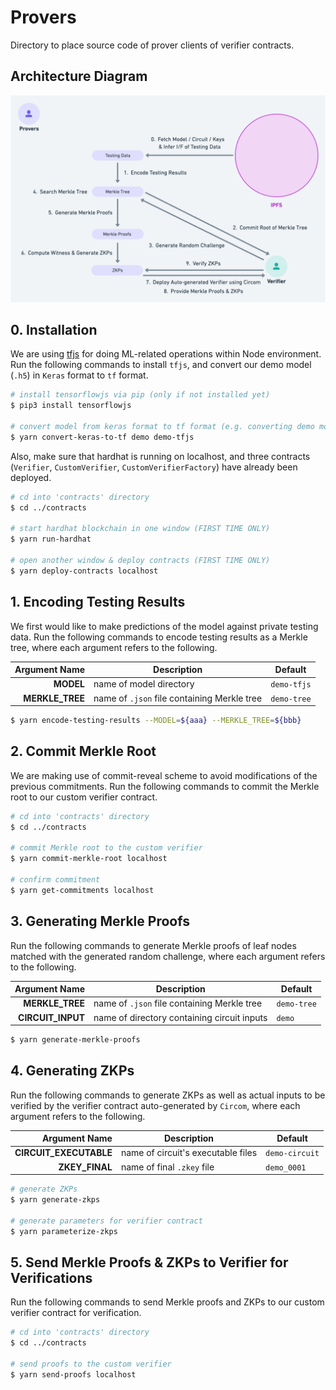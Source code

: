 # Provers

Directory to place source code of prover clients of verifier contracts.

## Architecture Diagram

![Prover](../docs/v1/arch-diagram-prover.png "prover")

## 0. Installation

We are using [tfjs](https://github.com/tensorflow/tfjs) for doing ML-related operations within Node environment. Run the following commands to install `tfjs`, and convert our demo model (`.h5`) in `Keras` format to `tf` format.

```sh
# install tensorflowjs via pip (only if not installed yet)
$ pip3 install tensorflowjs

# convert model from keras format to tf format (e.g. converting demo model)
$ yarn convert-keras-to-tf demo demo-tfjs
```

Also, make sure that hardhat is running on localhost, and three contracts (`Verifier`, `CustomVerifier`, `CustomVerifierFactory`) have already been deployed. 

```sh
# cd into 'contracts' directory
$ cd ../contracts

# start hardhat blockchain in one window (FIRST TIME ONLY)
$ yarn run-hardhat

# open another window & deploy contracts (FIRST TIME ONLY)
$ yarn deploy-contracts localhost
```

## 1. Encoding Testing Results

We first would like to make predictions of the model against private testing data. Run the following commands to encode testing results as a Merkle tree, where each argument refers to the following.

| Argument Name | Description | Default |
|--------------:|-------------|---------|
| **MODEL** | name of model directory | `demo-tfjs` |
| **MERKLE_TREE** | name of `.json` file containing Merkle tree | `demo-tree` |

```sh
$ yarn encode-testing-results --MODEL=${aaa} --MERKLE_TREE=${bbb}
```

## 2. Commit Merkle Root

We are making use of commit-reveal scheme to avoid modifications of the previous commitments. Run the following commands to commit the Merkle root to our custom verifier contract.

```sh
# cd into 'contracts' directory
$ cd ../contracts

# commit Merkle root to the custom verifier
$ yarn commit-merkle-root localhost

# confirm commitment
$ yarn get-commitments localhost
```

## 3. Generating Merkle Proofs

Run the following commands to generate Merkle proofs of leaf nodes matched with the generated random challenge, where each argument refers to the following.

| Argument Name | Description | Default |
|--------------:|-------------|---------|
| **MERKLE_TREE** | name of `.json` file containing Merkle tree | `demo-tree` |
| **CIRCUIT_INPUT** | name of directory containing circuit inputs | `demo` |

```sh
$ yarn generate-merkle-proofs
```

## 4. Generating ZKPs

Run the following commands to generate ZKPs as well as actual inputs to be verified by the verifier contract auto-generated by `Circom`, where each argument refers to the following.

| Argument Name | Description | Default |
|--------------:|-------------|---------|
| **CIRCUIT_EXECUTABLE** | name of circuit's executable files | `demo-circuit` |
| **ZKEY_FINAL** | name of final `.zkey` file | `demo_0001` |

```sh
# generate ZKPs
$ yarn generate-zkps

# generate parameters for verifier contract
$ yarn parameterize-zkps
```

## 5. Send Merkle Proofs & ZKPs to Verifier for Verifications

Run the following commands to send Merkle proofs and ZKPs to our custom verifier contract for verification.

```sh
# cd into 'contracts' directory
$ cd ../contracts

# send proofs to the custom verifier
$ yarn send-proofs localhost
```
